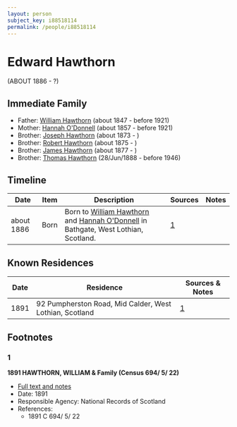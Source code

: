 ```yaml
---
layout: person
subject_key: i88518114
permalink: /people/i88518114
---
```


# Edward Hawthorn
(ABOUT 1886 - ?)

## Immediate Family

* Father: [William Hawthorn](./@92463484@-william-hawthorn-b1847-d1921.md) (about 1847 - before 1921)
* Mother: [Hannah O'Donnell](./@64641527@-hannah-o'donnell-b1857-d1921.md) (about 1857 - before 1921)
* Brother: [Joseph Hawthorn](./@16695817@-joseph-hawthorn-b1873-d.md) (about 1873 - )
* Brother: [Robert Hawthorn](./@91501446@-robert-hawthorn-b1875-d.md) (about 1875 - )
* Brother: [James Hawthorn](./@21482384@-james-hawthorn-b1877-d.md) (about 1877 - )
* Brother: [Thomas Hawthorn](./@30039040@-thomas-hawthorn-b1888-6-28-d1946.md) (28/Jun/1888 - before 1946)

## Timeline

Date | Item | Description | Sources | Notes
---|---|---|---|---
about 1886 | Born | Born to [William Hawthorn](./@92463484@-william-hawthorn-b1847-d1921.md) and [Hannah O'Donnell](./@64641527@-hannah-o'donnell-b1857-d1921.md) in Bathgate, West Lothian, Scotland. | [1](#1) | 

## Known Residences

Date | Residence | Sources & Notes
---|---|---
1891 | 92 Pumpherston Road, Mid Calder, West Lothian, Scotland | [1](#1)

## Footnotes

### 1

**1891 HAWTHORN, WILLIAM & Family (Census 694/ 5/ 22)**

* [Full text and notes](../sources/@92152864@-1891-hawthorn,-william-&-family-census-694-5-22-.md)
* Date: 1891
* Responsible Agency: National Records of Scotland
* References: 
  * 1891 C 694/ 5/ 22

